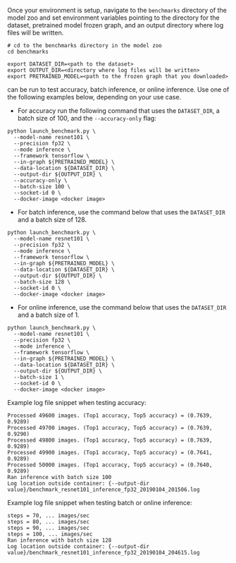 <!-- 50. Launch benchmark instructions -->
Once your environment is setup, navigate to the `benchmarks` directory of
the model zoo and set environment variables pointing to the directory for the
dataset, pretrained model frozen graph, and an output directory where log
files will be written.

```
# cd to the benchmarks directory in the model zoo
cd benchmarks

export DATASET_DIR=<path to the dataset>
export OUTPUT_DIR=<directory where log files will be written>
export PRETRAINED_MODEL=<path to the frozen graph that you downloaded>
```

<model name> <precision> <mode> can be run to test accuracy, batch inference, or online inference.
Use one of the following examples below, depending on your use case.

* For accuracy run the following command that uses the `DATASET_DIR`, a batch
  size of 100, and the `--accuracy-only` flag:

```
python launch_benchmark.py \
  --model-name resnet101 \
  --precision fp32 \
  --mode inference \
  --framework tensorflow \
  --in-graph ${PRETRAINED_MODEL} \
  --data-location ${DATASET_DIR} \
  --output-dir ${OUTPUT_DIR} \
  --accuracy-only \
  --batch-size 100 \
  --socket-id 0 \
  --docker-image <docker image>
```

* For batch inference, use the command below that uses the `DATASET_DIR` and a batch 
  size of 128.

```
python launch_benchmark.py \
  --model-name resnet101 \
  --precision fp32 \
  --mode inference \
  --framework tensorflow \
  --in-graph ${PRETRAINED_MODEL} \
  --data-location ${DATASET_DIR} \
  --output-dir ${OUTPUT_DIR} \
  --batch-size 128 \
  --socket-id 0 \
  --docker-image <docker image>
```

* For online inference, use the command below that uses the `DATASET_DIR` and a batch 
  size of 1.
  
```
python launch_benchmark.py \
  --model-name resnet101 \
  --precision fp32 \
  --mode inference \
  --framework tensorflow \
  --in-graph ${PRETRAINED_MODEL} \
  --data-location ${DATASET_DIR} \
  --output-dir ${OUTPUT_DIR} \
  --batch-size 1 \
  --socket-id 0 \
  --docker-image <docker image>
```

Example log file snippet when testing accuracy:
```
Processed 49600 images. (Top1 accuracy, Top5 accuracy) = (0.7639, 0.9289)
Processed 49700 images. (Top1 accuracy, Top5 accuracy) = (0.7639, 0.9290)
Processed 49800 images. (Top1 accuracy, Top5 accuracy) = (0.7639, 0.9289)
Processed 49900 images. (Top1 accuracy, Top5 accuracy) = (0.7641, 0.9289)
Processed 50000 images. (Top1 accuracy, Top5 accuracy) = (0.7640, 0.9289)
Ran inference with batch size 100
Log location outside container: {--output-dir value}/benchmark_resnet101_inference_fp32_20190104_201506.log
```

Example log file snippet when testing batch or online inference:
```
steps = 70, ... images/sec
steps = 80, ... images/sec
steps = 90, ... images/sec
steps = 100, ... images/sec
Ran inference with batch size 128
Log location outside container: {--output-dir value}/benchmark_resnet101_inference_fp32_20190104_204615.log
```
